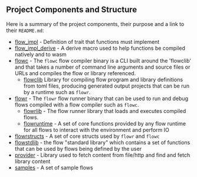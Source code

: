 ## Project Components and Structure

Here is a summary of the project components, their purpose and a link to their `README.md`:

* [flow_impl](../../flow_impl/README.md) - Definition of trait that functions must implement
* [flow_impl_derive](../../flow_impl_derive/README.md) - A derive macro used to help functions be compiled natively 
  and to wasm
* [flowc](../../flowc/README.md) - The `flowc` flow compiler binary is a CLI built around the 'flowclib' and that 
  takes a number of command line arguments and source files or URLs and compiles the flow or library referenced.
    * [flowclib](../../flowc/src/lib/README.md) Library for compiling flow program and library definitions from toml 
      files, producing generated output projects that can be run by a runtime such as `flowr`.
* [flowr](../../flowr/README.md) - The `flowr` flow runner binary that can be used to run and debug flows compiled 
  with a flow compiler such as `flowc`.
    * [flowrlib](../../flowr/src/lib/README.md) - The flow runner library that loads and executes compiled flows.
    * [flowruntime](../../flowr/src/lib/flowruntime/README.md) - A set of core functions provided by any flow runtime 
      for all flows to interact with the environment and perform IO
* [flowrstructs](../../flowrstructs/README.md) - A set of core structs used by `flowr` and `flowc`
* [flowstdlib](../../flowstdlib/README.md) - the flow "standard library" which contains a set of functions that can be 
  used by flows being defined by the user
* [provider](../../provider/README.md) - Library used to fetch content from file/http and find and fetch library 
  content
* [samples](../../samples/README.md) - A set of sample flows